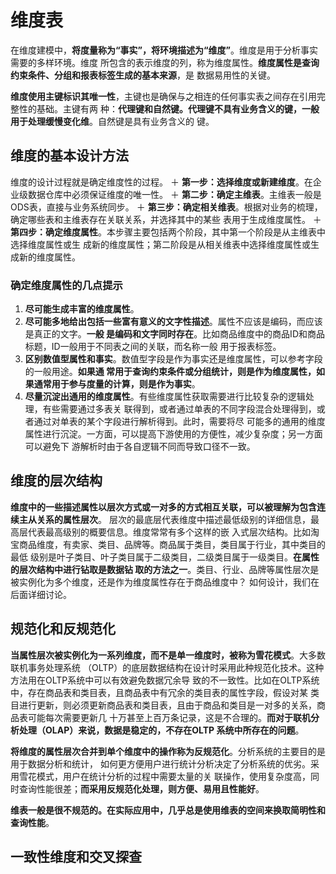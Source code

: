 维度表
================================================================================
在维度建模中，**将度量称为“事实”，将环境描述为“维度”**。维度是用于分析事实需要的多样环境。维度
所包含的表示维度的列，称为维度属性。**维度属性是查询约束条件、分组和报表标签生成的基本来源**，是
数据易用性的关键。

**维度使用主键标识其唯一性**，主键也是确保与之相连的任何事实表之间存在引用完整性的基础。主键有两
种：**代理键和自然键。代理键不具有业务含义的键，一般用于处理缓慢变化维**。自然键是具有业务含义的
键。

## 维度的基本设计方法
维度的设计过程就是确定维度性的过程。
＋ **第一步：选择维度或新建维度**。在企业级数据仓库中必须保证维度的唯一性。
＋ **第二步：确定主维表**。主维表一般是ODS表，直接与业务系统同步。
＋ **第三步：确定相关维表**。根据对业务的梳理，确定哪些表和主维表存在关联关系，并选择其中的某些
表用于生成维度属性。
＋ **第四步：确定维度属性**。本步骤主要包括两个阶段，其中第一个阶段是从主维表中选择维度属性或生
成新的维度属性；第二阶段是从相关维表中选择维度属性或生成新的维度属性。

### 确定维度属性的几点提示
1. **尽可能生成丰富的维度属性**。
2. **尽可能多地给出包括一些富有意义的文字性描述**。属性不应该是编码，而应该是真正的文字。**一般
是编码和文字同时存在**。比如商品维度中的商品ID和商品标题，ID一般用于不同表之间的关联，而名称一般
用于报表标签。
3. **区别数值型属性和事实**。数值型字段是作为事实还是维度属性，可以参考字段的一般用途。**如果通
常用于查询约束条件或分组统计，则是作为维度属性，如果通常用于参与度量的计算，则是作为事实**。
4. **尽量沉淀出通用的维度属性**。有些维度属性获取需要进行比较复杂的逻辑处理，有些需要通过多表关
联得到，或者通过单表的不同字段混合处理得到，或者通过对单表的某个字段进行解析得到。此时，需要将尽
可能多的通用的维度属性进行沉淀。一方面，可以提高下游使用的方便性，减少复杂度；另一方面可以避免下
游解析时由于各自逻辑不同而导致口径不一致。

## 维度的层次结构
**维度中的一些描述属性以层次方式或一对多的方式相互关联，可以被理解为包含连续主从关系的属性层次**。
层次的最底层代表维度中描述最低级别的详细信息，最高层代表最高级别的概要信息。维度常常有多个这样的嵌
入式层次结构。比如淘宝商品维度，有卖家、类目、品牌等。商品属于类目，类目属于行业，其中类目的最低
级别是叶子类目、叶子类目属于二级类目，二级类目属于一级类目。**在属性的层次结构中进行钻取是数据钻
取的方法之一**。类目、行业、品牌等属性层次是被实例化为多个维度，还是作为维度属性存在于商品维度中？
如何设计，我们在后面详细讨论。 

## 规范化和反规范化
**当属性层次被实例化为一系列维度，而不是单一维度时，被称为雪花模式**。大多数联机事务处理系统
（OLTP）的底层数据结构在设计时采用此种规范化技术。这种方法用在OLTP系统中可以有效避免数据冗余导
致的不一致性。比如在OLTP系统中，存在商品表和类目表，且商品表中有冗余的类目表的属性字段，假设对某
类目进行更新，则必须更新商品表和类目表，且由于商品和类目是一对多的关系，商品表可能每次需要更新几
十万甚至上百万条记录，这是不合理的。**而对于联机分析处理（OLAP）来说，数据是稳定的，不存在OLTP
系统中所存在的问题**。

**将维度的属性层次合并到单个维度中的操作称为反规范化**。分析系统的主要目的是用于数据分析和统计，
如何更方便用户进行统计分析决定了分析系统的优劣。采用雪花模式，用户在统计分析的过程中需要太量的关
联操作，使用复杂度高，同时查询性能很差；**而采用反规范化处理，则方便、易用且性能好**。

**维表一般是很不规范的。在实际应用中，几乎总是使用维表的空间来换取简明性和查询性能**。

## 一致性维度和交叉探查











